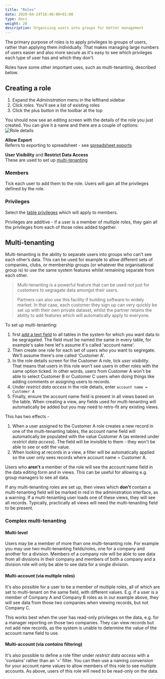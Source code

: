 ```yaml
---
title: "Roles"
date: 2020-04-24T16:40:00+01:00
type: docs
weight: 20
description: Organising users into groups for better management
---
```

The primary purpose of roles is to apply privileges to groups of users, rather than applying them individually. That makes managing large numbers of users easier and also more secure as it's easy to see which privileges each type of user has and which they don't.

Roles have some other important uses, such as multi-tenanting, described below.

## Creating a role
1. Expand the _Administration_ menu in the lefthand sidebar
2. Click _roles_. You'll see a list of existing roles
3. Click the plus button in the toolbar at the top

You should now see an editing screen with the details of the role you just created. You can give it a name and there are a couple of options:
![Role details](/role-details.png)

**Allow Export**  
Referrs to exporting to spreadsheet - see [spreadsheet exports](https://todo.com)

**User Visibility** and **Restrict Data Access**  
These are used to set up [multi-tenanting](#multi-tenanting)

### Members
Tick each user to add them to the role. Users will gain all the privileges defined by the role.

### Privileges
Select the [table privileges](https://todo.com) which will apply to members.

Privileges are additive - if a user is a member of multiple roles, they gain all the privileges from each of those roles added together.

## Multi-tenanting
Multi-tenanting is the ability to separate users into groups who can’t see each other’s data. This can be used for example to allow different sets of companies, clubs, or membership groups (or whatever the organisational group is) to use the same system features whilst remaining separate from each other.

> Multi-tenanting is a powerful feature that can be used not just for customers to segragate data amongst their users.
> 
> Partners can also use this facility if building software to widely market. In that case, each customer they sign up can very quickly be set up with their own private dataset, whilst the partner retains the ability to add features which will automatically apply to everyone.

To set up multi-tenanting:

1. first [add a text field](https://todo.com) to all tables in the system for which you want data to be segragated. The field must be named the same in every table, for example's sake here let's assume it's called 'account name'.
2. Then create one role for each set of users who you want to segregate. We'll assume there's one called 'Customer A'.
3. In the role details screen for the Customer A role, tick _user visibility_. That means that users in this role won't see users in other roles with the same option ticked. In other words, users from Customer A won't be able to select Customer B or Customer C users when doing things like adding comments or assigning users to records.
4.  Under _restrict data access_ in the role details, enter `account name = Customer A`
5.  Finally, ensure the account name field is present in all views based on the table. When creating a view, any fields used for multi-tenanting will automatically be added but you may need to retro-fit any existing views.

This has two effects -
1. When a user assigned to the Customer A role creates a new record in one of the multi-tenanting tables, the account name field will automatically be populated with the value Customer A (as entered under _restrict data access_). The field will be invisible to them - they won't be able to see or edit the value.
2. When looking at records in a view, a filter will be automatically applied so the user only sees records where account name = Customer A.

Users who **aren't** a member of the role will see the account name field in the data editing form and in views. This can be useful for allowing e.g. group managers to see all data.

If any multi-tenanting roles are set up, then views which **don't** contain a multi-tenanting field will be marked in red in the administration interface, as a warning. If a multi-tenanting user loads one of these views, they will see all records. Typically, practically all views will need the multi-tenanting field to be present.

### Complex multi-tenanting

#### Multi-level
Users may be a member of more than one multi-tenanting role. For example you may use two multi-tenanting fields/roles, one for a company and another for a division. Members of a company role will be able to see data from all divisions in their company and members of both a company and a division role will only be able to see data for a single division.

#### Multi-account (via multiple roles)
It's also possible for a user to be a member of multiple roles, all of which are set to multi-tenant on the same field, with different values. E.g. if a user is a member of Company A and Company B roles as in our example above, they will see data from those two companies when viewing records, but not Company C.

This works best when the user has read-only privileges on the data, e.g. for a manager reporting on those two companies. They can view records but not add new records, as the system is unable to determine the value of the account name field to use.

#### Multi-account (via _contains_ filtering)
It's also possible to define a role filter under _restrict data access_ with a 'contains' rather than an '=' filter. You can then use a naming convension for your account name values to allow members of this role to see multiple accounts. As above, users of this role will need to be read-only on the data.

